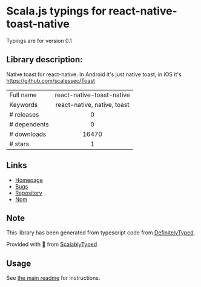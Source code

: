
# Scala.js typings for react-native-toast-native

Typings are for version 0.1

## Library description:
Native toast for react-native. In Android it's just native toast, in iOS it's https://github.com/scalessec/Toast

|                    |                 |
| ------------------ | :-------------: |
| Full name          | react-native-toast-native |
| Keywords           | react-native, native, toast |
| # releases         | 0 |
| # dependents       | 0 |
| # downloads        | 16470 |
| # stars            | 1 |

## Links
- [Homepage](https://github.com/onemolegames/react-native-toast-native#readme)
- [Bugs](https://github.com/onemolegames/react-native-toast-native/issues)
- [Repository](https://github.com/onemolegames/react-native-toast-native)
- [Npm](https://www.npmjs.com/package/react-native-toast-native)
    


## Note
This library has been generated from typescript code from [DefinitelyTyped](https://definitelytyped.org).

Provided with :purple_heart: from [ScalablyTyped](https://github.com/oyvindberg/ScalablyTyped)

## Usage
See [the main readme](../../readme.md) for instructions.


